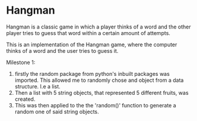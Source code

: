 # Hangman
Hangman is a classic game in which a player thinks of a word and the other player tries to guess that word within a certain amount of attempts.

This is an implementation of the Hangman game, where the computer thinks of a word and the user tries to guess it. 

Milestone 1:
1. firstly the random package from python's inbuilt packages was imported. This allowed me to randomly chose and object from a data structure. I.e a list.
2. Then a list with 5 string objects, that represented 5 different fruits, was created.
3. This was then applied to the the 'random()' function to generate a random one of said string objects. 
